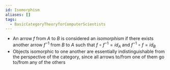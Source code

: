 ```yaml
---
id: Isomorphism
aliases: []
tags:
  - BasicCategoryTheoryforComputerScientists
---
```


- An arrow $f$ from $A$ to $B$ is considered an _isomorphism_ if there exists
  another arrow $f^{-1}$ from $B$ to $A$ such that $f\circ f^{-1} = id_A$ and
  $f^{-1}\circ f = id_B$
- Objects isomorphic to one another are essentially indistinguishable from the
  perspective of the category, since all arrows to/from one of them go to/from
  any of the others
